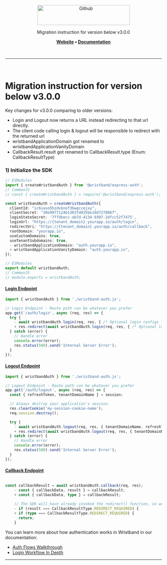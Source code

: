 <div align="center">
  <a href="https://wristband.dev">
    <picture>
      <img src="https://assets.wristband.dev/images/email_branding_logo_v1.png" alt="Github" width="297" height="64">
    </picture>
  </a>
  <p align="center">
    Migration instruction for version below v3.0.0
  </p>
  <p align="center">
    <b>
      <a href="https://wristband.dev">Website</a> • 
      <a href="https://docs.wristband.dev/">Documentation</a>
    </b>
  </p>
</div>

<br/>

---

<br/>

# Migration instruction for version below v3.0.0



Key changes for v3.0.0 comparing to older versions:

- Login and Logout now returns a URL instead redirecting to that url directly.
- The client code calling login & logout will be responsible to redirect with the returned url
- wristbandApplicationDomain got renamed to wristbandApplicationVanityDomain 
- CallbackResult.result got renamed to CallbackResult.type (Enum: CallbackResultType)


### 1) Initialize the SDK

```typescript
// ESModules
import { createWristbandAuth } from '@wristband/express-auth';
// CommonJS
// const { createWristbandAuth } = require('@wristband/express-auth');

const wristbandAuth = createWristbandAuth({
  clientId: "ic6saso5hzdvbnof3bwgccejxy",
  clientSecret: "30e9977124b13037d035be10d727806f",
  loginStateSecret: '7ffdbecc-ab7d-4134-9307-2dfcc52f7475',
  loginUrl: "https://{tenant_domain}.yourapp.io/auth/login",
  redirectUri: "https://{tenant_domain}.yourapp.io/auth/callback",
  rootDomain: "yourapp.io",
  useCustomDomains: true,
  useTenantSubdomains: true,
  - wristbandApplicationDomain: "auth.yourapp.io",  
  + wristbandApplicationVanityDomain: "auth.yourapp.io",   
});

// ESModules
export default wristbandAuth;
// CommonJS
// module.exports = wristbandAuth; 
```


#### [Login Endpoint](https://docs.wristband.dev/docs/auth-flows-and-diagrams#login-endpoint)

```typescript
import { wristbandAuth } from './wristband-auth.js';

// Login Endpoint - Route path can be whatever you prefer
app.get('/auth/login', async (req, res) => {
  try {
    - await wristbandAuth.login(req, res, { /* Optional login configs */ });      // used to redirect inside login
    + res.redirect(await wristbandAuth.login(req, res, { /* Optional login configs */ }));  // caller now does the redirect with the returned url
  } catch (error) {
    // Handle error
    console.error(error);
    res.status(500).send('Internal Server Error');
  }
});


```

#### [Logout Endpoint](https://docs.wristband.dev/docs/auth-flows-and-diagrams#logout-endpoint-1)


```typescript
import { wristbandAuth } from './wristband-auth.js';

// Logout Endpoint - Route path can be whatever you prefer
app.get('/auth/logout', async (req, res) => {
  const { refreshToken, tenantDomainName } = session;

  // Always destroy your application's session.
  res.clearCookie('my-session-cookie-name');
  req.session.destroy();

  try {
    - await wristbandAuth.logout(req, res, { tenantDomainName, refreshToken });      // used to redirect inside logout
    + res.redirect(await wristbandAuth.logout(req, res, { tenantDomainName, refreshToken })); // caller now does the redirect with the returned url
  } catch (error) {
    // Handle error
    console.error(error);
    res.status(500).send('Internal Server Error');
  }
});
```

#### [Callback Endpoint](https://docs.wristband.dev/docs/auth-flows-and-diagrams#callback-endpoint)

```typescript

const callbackResult = await wristbandAuth.callback(req, res);
    - const { callbackData, result } = callbackResult;
    + const { callbackData, type } = callbackResult;
    
    // The SDK will have already invoked the redirect() function, so we just stop execution here.
    - if (result === CallbackResultType.REDIRECT_REQUIRED) {
    + if (type === CallbackResultType.REDIRECT_REQUIRED) {
      return;
    }
```

You can learn more about how authentication works in Wristband in our documentation:

- [Auth Flows Walkthrough](https://docs.wristband.dev/docs/auth-flows-and-diagrams)
- [Login Workflow In Depth](https://docs.wristband.dev/docs/login-workflow)

---